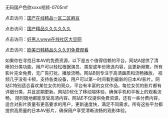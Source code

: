 无码国产色欲xxxx视频-0705mf

点击访问：<a href="https://rtj-3zo.pages.dev/">国产在线精品一区二区麻豆</a>

点击访问：<a href="https://vassv.pages.dev/">国产精品久久久久久久</a>

点击访问：<a href="https://gsd-agv.pages.dev/">好男人www在线社区大豆网</a>

点击访问：<a href="https://gda-c7m.pages.dev/">欧美日韩精品久久久91免费观看</a>

如果你在寻找日本AV的免费资源，以下是五个值得信赖的平台。网站A提供了清晰的分类功能，用户可以轻松根据演员、类型或年份筛选内容，且更新频繁，所有影片完全免费，无广告打扰，播放流畅。网站B则专注于高清画质和流畅播放，
视频几乎没有卡顿，支持各类设备，用户可以第一时间看到最新的日本AV影片。网站C特别适合喜欢某位女优的观众，平台有丰富的女优作品，每位女优的影片都有详细分类，并且定期更新。网站D优化了移动端体验，确保手机和平板上的观看流畅，
随时随地都能享受高清内容。网站E不仅提供免费资源，还有一些付费内容，适合对影片质量有更高要求的用户，更新速度快，满足不同需求。所有这些平台都提供高质量的日本AV影片，确保用户享受清晰流畅的观影体验。

<span style="display:none;">[Canonical link](）</span>
